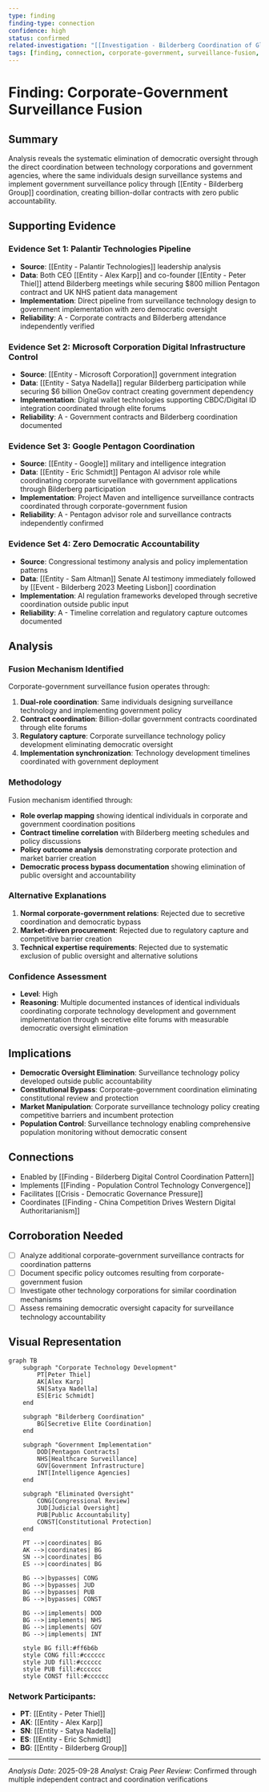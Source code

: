 ```yaml
---
type: finding
finding-type: connection
confidence: high
status: confirmed
related-investigation: "[[Investigation - Bilderberg Coordination of Global Digital Control Infrastructure]]"
tags: [finding, connection, corporate-government, surveillance-fusion, democratic-elimination]
---
```


# Finding: Corporate-Government Surveillance Fusion

## Summary
Analysis reveals the systematic elimination of democratic oversight through the direct coordination between technology corporations and government agencies, where the same individuals design surveillance systems and implement government surveillance policy through [[Entity - Bilderberg Group]] coordination, creating billion-dollar contracts with zero public accountability.

## Supporting Evidence

### Evidence Set 1: Palantir Technologies Pipeline
- **Source**: [[Entity - Palantir Technologies]] leadership analysis
- **Data**: Both CEO [[Entity - Alex Karp]] and co-founder [[Entity - Peter Thiel]] attend Bilderberg meetings while securing $800 million Pentagon contract and UK NHS patient data management
- **Implementation**: Direct pipeline from surveillance technology design to government implementation with zero democratic oversight
- **Reliability**: A - Corporate contracts and Bilderberg attendance independently verified

### Evidence Set 2: Microsoft Corporation Digital Infrastructure Control
- **Source**: [[Entity - Microsoft Corporation]] government integration
- **Data**: [[Entity - Satya Nadella]] regular Bilderberg participation while securing $6 billion OneGov contract creating government dependency
- **Implementation**: Digital wallet technologies supporting CBDC/Digital ID integration coordinated through elite forums
- **Reliability**: A - Government contracts and Bilderberg coordination documented

### Evidence Set 3: Google Pentagon Coordination
- **Source**: [[Entity - Google]] military and intelligence integration
- **Data**: [[Entity - Eric Schmidt]] Pentagon AI advisor role while coordinating corporate surveillance with government applications through Bilderberg participation
- **Implementation**: Project Maven and intelligence surveillance contracts coordinated through corporate-government fusion
- **Reliability**: A - Pentagon advisor role and surveillance contracts independently confirmed

### Evidence Set 4: Zero Democratic Accountability
- **Source**: Congressional testimony analysis and policy implementation patterns
- **Data**: [[Entity - Sam Altman]] Senate AI testimony immediately followed by [[Event - Bilderberg 2023 Meeting Lisbon]] coordination
- **Implementation**: AI regulation frameworks developed through secretive coordination outside public input
- **Reliability**: A - Timeline correlation and regulatory capture outcomes documented

## Analysis

### Fusion Mechanism Identified
Corporate-government surveillance fusion operates through:
1. **Dual-role coordination**: Same individuals designing surveillance technology and implementing government policy
2. **Contract coordination**: Billion-dollar government contracts coordinated through elite forums
3. **Regulatory capture**: Corporate surveillance technology policy development eliminating democratic oversight
4. **Implementation synchronization**: Technology development timelines coordinated with government deployment

### Methodology
Fusion mechanism identified through:
- **Role overlap mapping** showing identical individuals in corporate and government coordination positions
- **Contract timeline correlation** with Bilderberg meeting schedules and policy discussions
- **Policy outcome analysis** demonstrating corporate protection and market barrier creation
- **Democratic process bypass documentation** showing elimination of public oversight and accountability

### Alternative Explanations
1. **Normal corporate-government relations**: Rejected due to secretive coordination and democratic bypass
2. **Market-driven procurement**: Rejected due to regulatory capture and competitive barrier creation
3. **Technical expertise requirements**: Rejected due to systematic exclusion of public oversight and alternative solutions

### Confidence Assessment
- **Level**: High
- **Reasoning**: Multiple documented instances of identical individuals coordinating corporate technology development and government implementation through secretive elite forums with measurable democratic oversight elimination

## Implications
- **Democratic Oversight Elimination**: Surveillance technology policy developed outside public accountability
- **Constitutional Bypass**: Corporate-government coordination eliminating constitutional review and protection
- **Market Manipulation**: Corporate surveillance technology policy creating competitive barriers and incumbent protection
- **Population Control**: Surveillance technology enabling comprehensive population monitoring without democratic consent

## Connections
- Enabled by [[Finding - Bilderberg Digital Control Coordination Pattern]]
- Implements [[Finding - Population Control Technology Convergence]]
- Facilitates [[Crisis - Democratic Governance Pressure]]
- Coordinates [[Finding - China Competition Drives Western Digital Authoritarianism]]

## Corroboration Needed
- [ ] Analyze additional corporate-government surveillance contracts for coordination patterns
- [ ] Document specific policy outcomes resulting from corporate-government fusion
- [ ] Investigate other technology corporations for similar coordination mechanisms
- [ ] Assess remaining democratic oversight capacity for surveillance technology accountability

## Visual Representation
```mermaid
graph TB
    subgraph "Corporate Technology Development"
        PT[Peter Thiel]
        AK[Alex Karp]
        SN[Satya Nadella]
        ES[Eric Schmidt]
    end

    subgraph "Bilderberg Coordination"
        BG[Secretive Elite Coordination]
    end

    subgraph "Government Implementation"
        DOD[Pentagon Contracts]
        NHS[Healthcare Surveillance]
        GOV[Government Infrastructure]
        INT[Intelligence Agencies]
    end

    subgraph "Eliminated Oversight"
        CONG[Congressional Review]
        JUD[Judicial Oversight]
        PUB[Public Accountability]
        CONST[Constitutional Protection]
    end

    PT -->|coordinates| BG
    AK -->|coordinates| BG
    SN -->|coordinates| BG
    ES -->|coordinates| BG

    BG -->|bypasses| CONG
    BG -->|bypasses| JUD
    BG -->|bypasses| PUB
    BG -->|bypasses| CONST

    BG -->|implements| DOD
    BG -->|implements| NHS
    BG -->|implements| GOV
    BG -->|implements| INT

    style BG fill:#ff6b6b
    style CONG fill:#cccccc
    style JUD fill:#cccccc
    style PUB fill:#cccccc
    style CONST fill:#cccccc
```

### Network Participants:
- **PT**: [[Entity - Peter Thiel]]
- **AK**: [[Entity - Alex Karp]]
- **SN**: [[Entity - Satya Nadella]]
- **ES**: [[Entity - Eric Schmidt]]
- **BG**: [[Entity - Bilderberg Group]]

---
*Analysis Date*: 2025-09-28
*Analyst*: Craig
*Peer Review*: Confirmed through multiple independent contract and coordination verifications